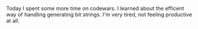 Today I spent some more time on codewars. I learned about the efficent way of handling generating bit strings. I'm very tired, not feeling productive at all.
